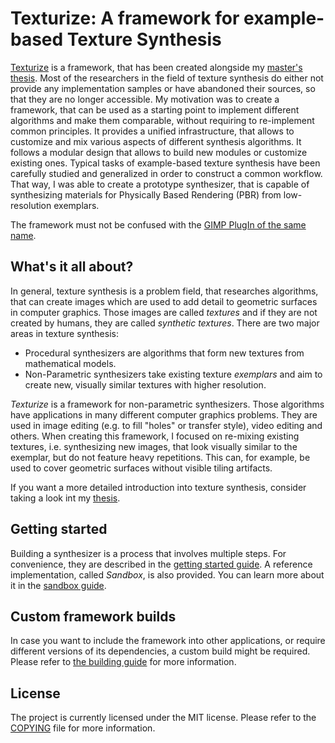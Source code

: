 # Texturize: A framework for example-based Texture Synthesis

[Texturize](https://www.github.com/Aschratt/Texturize) is a framework, that has been created alongside my [master's thesis](https://github.com/Aschratt/Texturize-Thesis). Most of the researchers in the field of texture synthesis do either not provide any implementation samples or have abandoned their sources, so that they are no longer accessible. My motivation was to create a framework, that can be used as a starting point to implement different algorithms and make them comparable, without requiring to re-implement common principles. It provides a unified infrastructure, that allows to customize and mix various aspects of different synthesis algorithms. It follows a modular design that allows to build new modules or customize existing ones. Typical tasks of example-based texture synthesis have been carefully studied and generalized in order to construct a common workflow. That way, I was able to create a prototype synthesizer, that is capable of synthesizing materials for Physically Based Rendering (PBR) from low-resolution exemplars.

The framework must not be confused with the [GIMP PlugIn of the same name](https://github.com/lmanul/gimp-texturize).

## What's it all about?

In general, texture synthesis is a problem field, that researches algorithms, that can create images which are used to add detail to geometric surfaces in computer graphics. Those images are called *textures* and if they are not created by humans, they are called *synthetic textures*. There are two major areas in texture synthesis:

- Procedural synthesizers are algorithms that form new textures from mathematical models.
- Non-Parametric synthesizers take existing texture *exemplars* and aim to create new, visually similar textures with higher resolution.

*Texturize* is a framework for non-parametric synthesizers. Those algorithms have applications in many different computer graphics problems. They are used in image editing (e.g. to fill "holes" or transfer style), video editing and others. When creating this framework, I focused on re-mixing existing textures, i.e. synthesizing new images, that look visually similar to the exemplar, but do not feature heavy repetitions. This can, for example, be used to cover geometric surfaces without visible tiling artifacts.

If you want a more detailed introduction into texture synthesis, consider taking a look int my [thesis](https://github.com/Aschratt/Texturize-Thesis).

## Getting started

Building a synthesizer is a process that involves multiple steps. For convenience, they are described in the [getting started guide](https://aschratt.github.io/Texturize/html/getting-started.html). A reference implementation, called *Sandbox*, is also provided. You can learn more about it in the [sandbox guide](https://aschratt.github.io/Texturize/html/getting-started-sandbox.html).

## Custom framework builds

In case you want to include the framework into other applications, or require different versions of its dependencies, a custom build might be required. Please refer to [the building guide](https://aschratt.github.io/Texturize/html/getting-started-build.html) for more information.

## License

The project is currently licensed under the MIT license. Please refer to the [COPYING](https://github.com/Aschratt/Texturize/blob/master/COPYING) file for more information.